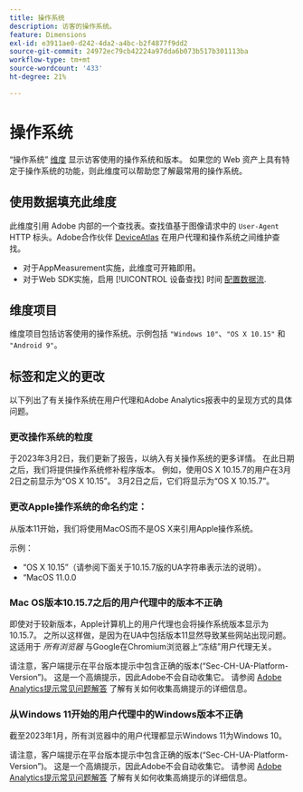 ```yaml
---
title: 操作系统
description: 访客的操作系统。
feature: Dimensions
exl-id: e3911ae0-d242-4da2-a4bc-b2f4877f9dd2
source-git-commit: 24972ec79cb42224a97dda6b073b517b301113ba
workflow-type: tm+mt
source-wordcount: '433'
ht-degree: 21%

---
```


# 操作系统

“操作系统” [维度](overview.md) 显示访客使用的操作系统和版本。 如果您的 Web 资产上具有特定于操作系统的功能，则此维度可以帮助您了解最常用的操作系统。

## 使用数据填充此维度

此维度引用 Adobe 内部的一个查找表。查找值基于图像请求中的 `User-Agent` HTTP 标头。Adobe合作伙伴 [DeviceAtlas](https://deviceatlas.com/) 在用户代理和操作系统之间维护查找。

* 对于AppMeasurement实施，此维度可开箱即用。
* 对于Web SDK实施，启用 [!UICONTROL 设备查找] 时间 [配置数据流](https://experienceleague.adobe.com/docs/experience-platform/datastreams/configure.html?lang=zh-Hans).

## 维度项目

维度项目包括访客使用的操作系统。示例包括 `"Windows 10"`、`"OS X 10.15"` 和 `"Android 9"`。

## 标签和定义的更改

以下列出了有关操作系统在用户代理和Adobe Analytics报表中的呈现方式的具体问题。

### 更改操作系统的粒度

于2023年3月2日，我们更新了报告，以纳入有关操作系统的更多详情。 在此日期之后，我们将提供操作系统修补程序版本。 例如，使用OS X 10.15.7的用户在3月2日之前显示为“OS X 10.15”。 3月2日之后，它们将显示为“OS X 10.15.7”。

### 更改Apple操作系统的命名约定：

从版本11开始，我们将使用MacOS而不是OS X来引用Apple操作系统。

示例：

* “OS X 10.15”（请参阅下面关于10.15.7版的UA字符串表示法的说明）。
* “MacOS 11.0.0

### Mac OS版本10.15.7之后的用户代理中的版本不正确 

即使对于较新版本，Apple计算机上的用户代理也会将操作系统版本显示为10.15.7。 之所以这样做，是因为在UA中包括版本11显然导致某些网站出现问题。 这适用于 *所有浏览器* 与Google在Chromium浏览器上“冻结”用户代理无关。

请注意，客户端提示在平台版本提示中包含正确的版本(“Sec-CH-UA-Platform-Version”)。 这是一个高熵提示，因此Adobe不会自动收集它。 请参阅 [Adobe Analytics提示常见问题解答](https://experienceleague.adobe.com/docs/analytics/technotes/client-hints.html?lang=en) 了解有关如何收集高熵提示的详细信息。

### 从Windows 11开始的用户代理中的Windows版本不正确

截至2023年1月，所有浏览器中的用户代理都显示Windows 11为Windows 10。

请注意，客户端提示在平台版本提示中包含正确的版本(“Sec-CH-UA-Platform-Version”)。 这是一个高熵提示，因此Adobe不会自动收集它。 请参阅 [Adobe Analytics提示常见问题解答](https://experienceleague.adobe.com/docs/analytics/technotes/client-hints.html?lang=en) 了解有关如何收集高熵提示的详细信息。

